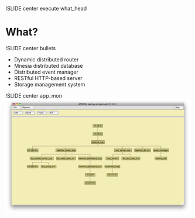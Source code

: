 !SLIDE center execute what_head

# What? #

!SLIDE center bullets

 * Dynamic distributed router
 * Mnesia distributed database
 * Distributed event manager
 * RESTful HTTP-based server
 * Storage management system

!SLIDE center app_mon
![appmon](images/app_mon.png)
